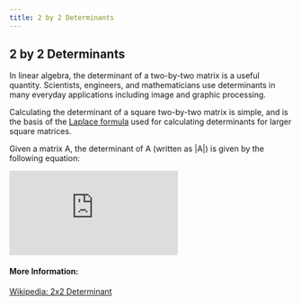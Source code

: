 ```yaml
---
title: 2 by 2 Determinants
---
```

## 2 by 2 Determinants


In linear algebra, the determinant of a two-by-two matrix is a useful quantity. Scientists, engineers, and mathematicians use determinants in many everyday applications including image and graphic processing. 

Calculating the determinant of a square two-by-two matrix is simple, and is the basis of the [Laplace formula](https://en.wikipedia.org/wiki/Laplace_expansion) used for calculating determinants for larger square matrices.

Given a matrix A, the determinant of A (written as |A|) is given by the following equation:

![img](http://www.sciweavers.org/tex2img.php?eq=A%3D%20%5Cbegin%7Bbmatrix%7Da%20%26%20b%20%5C%5Cc%20%26%20d%20%5Cend%7Bbmatrix%7D%20%20%5C%5C%0A%5C%5C%0A%7CA%7C%20%3D%20ad%20-%20bc&bc=White&fc=Black&im=jpg&fs=12&ff=arev&edit=0)

#### More Information:
[Wikipedia: 2x2 Determinant](https://en.wikipedia.org/wiki/Determinant#2_.C3.97_2_matrices)
